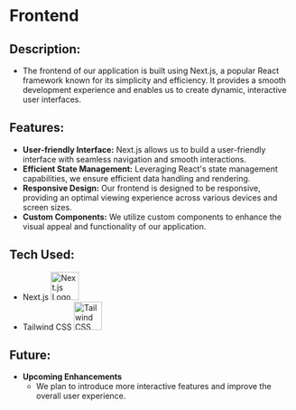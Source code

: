 # Frontend

## Description:
- The frontend of our application is built using Next.js, a popular React framework known for its simplicity and efficiency. It provides a smooth development experience and enables us to create dynamic, interactive user interfaces.

## Features:
- **User-friendly Interface:** Next.js allows us to build a user-friendly interface with seamless navigation and smooth interactions.
- **Efficient State Management:** Leveraging React's state management capabilities, we ensure efficient data handling and rendering.
- **Responsive Design:** Our frontend is designed to be responsive, providing an optimal viewing experience across various devices and screen sizes.
- **Custom Components:** We utilize custom components to enhance the visual appeal and functionality of our application.

## Tech Used:
- Next.js <img src="https://upload.wikimedia.org/wikipedia/commons/thumb/8/8e/Nextjs-logo.svg/50px-Nextjs-logo.svg.png" alt="Next.js Logo" width="50">
- Tailwind CSS <img src="https://upload.wikimedia.org/wikipedia/commons/thumb/9/9d/Tailwind_CSS_Logo.svg/50px-Tailwind_CSS_Logo.svg.png" alt="Tailwind CSS Logo" width="50">

## Future:
- **Upcoming Enhancements**
  - We plan to introduce more interactive features and improve the overall user experience.

